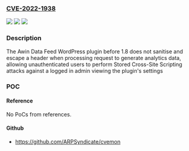 ### [CVE-2022-1938](https://cve.mitre.org/cgi-bin/cvename.cgi?name=CVE-2022-1938)
![](https://img.shields.io/static/v1?label=Product&message=Awin%20Data%20Feed&color=blue)
![](https://img.shields.io/static/v1?label=Version&message=n%2Fa&color=blue)
![](https://img.shields.io/static/v1?label=Vulnerability&message=CWE-79%20Cross-Site%20Scripting%20(XSS)&color=brighgreen)

### Description

The Awin Data Feed WordPress plugin before 1.8 does not sanitise and escape a header when processing request to generate analytics data, allowing unauthenticated users to perform Stored Cross-Site Scripting attacks against a logged in admin viewing the plugin's settings

### POC

#### Reference
No PoCs from references.

#### Github
- https://github.com/ARPSyndicate/cvemon


